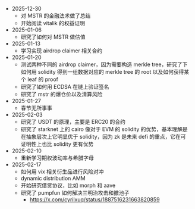 - 2025-12-30
	- 对 MSTR 的金融法术做了总结
	- 开始阅读 vitalik 的权益证明
- 2025-01-06
	- 研究了如何对 MSTR 做估值
- 2025-01-13
	- 学习实现 airdrop claimer 相关合约
- 2025-01-20
	- 测试两种不同的 airdrop claimer，因为需要构造 merkle tree，研究了下如何用 solidity 得到一组数据对应的 merkle tree 的 root 以及如何获得某个 leaf 的 proof
	- 研究了如何用 ECDSA 在链上验证签名
	- 研究了 mstr 的爆仓价以及清算风险
- 2025-01-27
	- 春节无所事事
- 2025-02-03
	- 研究了 USDT 的原理，主要是 ERC20 的合约
	- 研究了 starknet 上的 cairo 像对于 EVM 的 solidity 的优势，基本理解是在抽象层次上它明显优于 solidity，因为 zk 是未来 defi 的重点，它在可证明性上也比 solidity 更有优势
- 2025-02-10
	- 重新学习期权波动率与希腊字母
- 2025-02-17
	- 如何用 vix 相关衍生品进行风险对冲
	- dynamic distribution AMM
	- 开始研究借贷协议，比如 morph 和 aave
	- 研究了 pumpfun 如何解决三明治攻击和撤池子
		- https://x.com/cyrilxuq/status/1887516231663820859